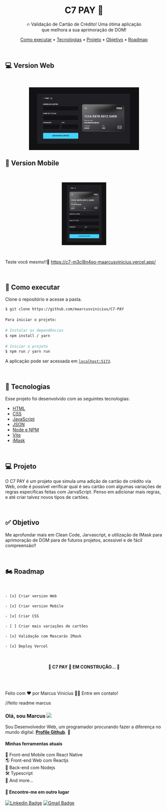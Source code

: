 <h1 align="center">C7 PAY 🏦</h1>

<p align="center">🔥 Validação de Cartão de Crédito! Uma ótima aplicação</br>que melhora a sua aprimoração de DOM!</p>

<p align="center">
 <a href="#-executar">Como executar</a> •
 <a href="#-tecnologias">Tecnologias</a> •
 <a href="#-projeto">Projeto</a> • 
 <a href="#-objetivo">Objetivo</a> • 
  <a href="#-roadmap">Roadmap</a>
</p>

<br />

## 💻 Version Web

<br />

<div id="layout" align="center">
  <p align="stretch">
    <img align="center" height="200" alt="NextLevelWeek" title="#NextLevelWeek" src="./assets/Web Img Ti1.png">
  </p>
</div>

## 📲 Version Mobile

<br />

<div id="layout" align="center">
  <p align="stretch">
    <img align="center" height="200" alt="NextLevelWeek" title="#NextLevelWeek" src="./assets/Web Img Ti2.png">
  </p>
</div>

<br />

Teste você mesmo!!🔎 https://c7-m3cl8n4sg-maarcusvinicius.vercel.app/

<br />

## 🚀 Como executar

Clone o repositório e acesse a pasta.

```bash
$ git clone https://github.com/maarcusvinicius/C7-PAY

Para iniciar o projeto:

# Instalar as dependências
$ npm install / yarn

# Iniciar o projeto
$ npm run / yarn run
```
A aplicação pode ser acessada em [`localhost:5173`](http://localhost:5173).

<br />

## 🔧 Tecnologias

Esse projeto foi desenvolvido com as seguintes tecnologias:

- [HTML](https://developer.mozilla.org/pt-BR/docs/Web/HTML)
- [CSS](https://developer.mozilla.org/pt-BR/docs/Web/CSS)
- [JavaScript](https://developer.mozilla.org/pt-BR/docs/Web/JavaScript)
- [JSON](https://developer.mozilla.org/pt-BR/docs/Learn/JavaScript/Objects/JSON)
- [Node e NPM](https://nodejs.org/)
- [Vite](https://vitejs.dev/)
- [iMask](https://imask.js.org)

<br />

## 💻 Projeto

O C7 PAY é um projeto que simula uma adição de cartão de crédito via Web, onde é possível verificar qual é seu cartão com algumas variações de regras especificas feitas com JarvaScript. Penso em adicionar mais regras, e até criar talvez novos tipos de cartões.

<br />

## ✅ Objetivo

Me aprofundar mais em Clean Code, Jarvascript, e utilização de IMask para aprimoração de DOM para de futuros projetos, acessivel e de fácil compreensão!!

<br />

## 🏍️ Roadmap

<br />

    - [x] Criar version Web

    - [x] Criar version Mobile

    - [x] Criar CSS

    - [ ] Criar mais variações de cartões

    - [x] Validação com Mascarás IMask

    - [x] Deploy Vercel

<br />

<h4 align="center"> 
	🚧  C7 PAY 🏦 EM CONSTRUÇÃO...  🚧
</h4>
<br />

<br />

Feito com ❤️ por Marcus Vinicius 👋🏽 Entre em contato!
















//feito readme marcus 


### Olá, sou Marcus <img src="https://media.giphy.com/media/hvRJCLFzcasrR4ia7z/giphy.gif" width="30" >

Sou Desenvolvedor Web, um programador procurando fazer a diferença no mundo digital. [**Profile Github**](https://github.com/maarcusvinicius). 🚀

#### Minhas ferramentas atuais
📲 Front-end Mobile com React Native  
🌎 Front-end Web com Reactjs  
📡 Back-end com Nodejs  
🛠️ Typescript  
🧰 And more...  


#### 💬 Encontre-me em outro lugar

[![Linkedin Badge](https://img.shields.io/badge/-Linkedin-blue?style=flat-square&logo=Linkedin&logoColor=white&link=https://www.linkedin.com/in/marcus-vinicius-507718228/)](https://www.linkedin.com/in/marcus-vinicius-507718228/)
[![Gmail Badge](https://img.shields.io/badge/-marcus.editor77@gmail.com-c14438?style=flat-square&logo=Gmail&logoColor=white&link=mailto:marcus.editor77@gmail.com)](marcus.editor77@gmail.com)
